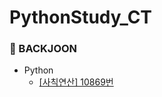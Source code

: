# PythonStudy_CT

### 📌 BACKJOON
* Python
  * [[사칙연산] 10869번](https://github.com/Mins00oo/PythonStudy_CT/blob/main/BACKJOON/Python/B5_10869_%EC%82%AC%EC%B9%99%EC%97%B0%EC%82%B0.py)
